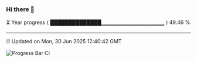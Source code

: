 ### Hi there 👋

⏳ Year progress { ██████████████▁▁▁▁▁▁▁▁▁▁▁▁▁▁▁▁ } 49.46 %

---

⏰ Updated on Mon, 30 Jun 2025 12:40:42 GMT

![Progress Bar CI](https://github.com/liununu/liununu/workflows/Progress%20Bar%20CI/badge.svg)

